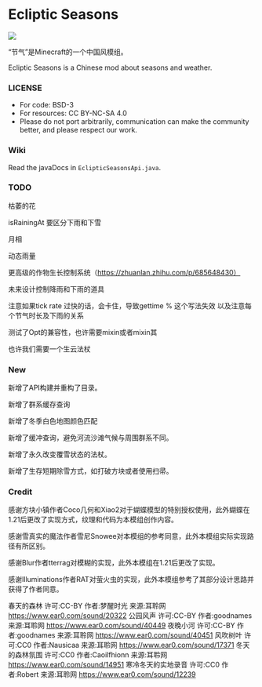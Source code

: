 # Ecliptic Seasons

![](https://media.forgecdn.net/avatars/thumbnails/1095/529/64/64/638640712387664433.png)

“节气”是Minecraft的一个中国风模组。

Ecliptic Seasons is a Chinese mod about seasons and weather.

### LICENSE 
*   For code: BSD-3
*   For resources: CC BY-NC-SA 4.0
*   Please do not port arbitrarily, communication can make the community better, and please respect our work.

### Wiki
Read the javaDocs in `EclipticSeasonsApi.java`.

### TODO
枯萎的花

isRainingAt 要区分下雨和下雪

月相

动态雨量

更高级的作物生长控制系统（https://zhuanlan.zhihu.com/p/685648430）

未来设计控制降雨和下雨的道具

注意如果tick rate 过快的话，会卡住，导致gettime % 这个写法失效
以及注意每个节气时长及下雨的关系

测试了Opt的兼容性，也许需要mixin或者mixin其

也许我们需要一个生云法杖

### New

新增了API构建并重构了目录。

新增了群系缓存查询

新增了冬季白色地图颜色匹配

新增了缓冲查询，避免河流沙滩气候与周围群系不同。

新增了永久改变覆雪状态的法杖。

新增了生存短期除雪方式，如打破方块或者使用扫帚。

### Credit ###

感谢方块小镇作者Coco几何和Xiao2对于蝴蝶模型的特别授权使用，此外蝴蝶在1.21后更改了实现方式，纹理和代码为本模组创作内容。

感谢雪真实的魔法作者雪尼Snowee对本模组的参考同意，此外本模组实际实现路径有所区别。

感谢Blur作者tterrag对模糊的实现，此外本模组在1.21后更改了实现。

感谢Illuminations作者RAT对萤火虫的实现，此外本模组参考了其部分设计思路并获得了作者同意。

春天的森林 许可:CC-BY 作者:梦醒时光 来源:耳聆网 https://www.ear0.com/sound/20322
公园风声 许可:CC-BY 作者:goodnames 来源:耳聆网 https://www.ear0.com/sound/40449
夜晚小河 许可:CC-BY 作者:goodnames 来源:耳聆网 https://www.ear0.com/sound/40451
风吹树叶 许可:CC0 作者:Nausicaa 来源:耳聆网 https://www.ear0.com/sound/17371
冬天的森林氛围 许可:CC0 作者:Caoilfhionn 来源:耳聆网 https://www.ear0.com/sound/14951
寒冷冬天的实地录音 许可:CC0 作者:Robert 来源:耳聆网 https://www.ear0.com/sound/12239


